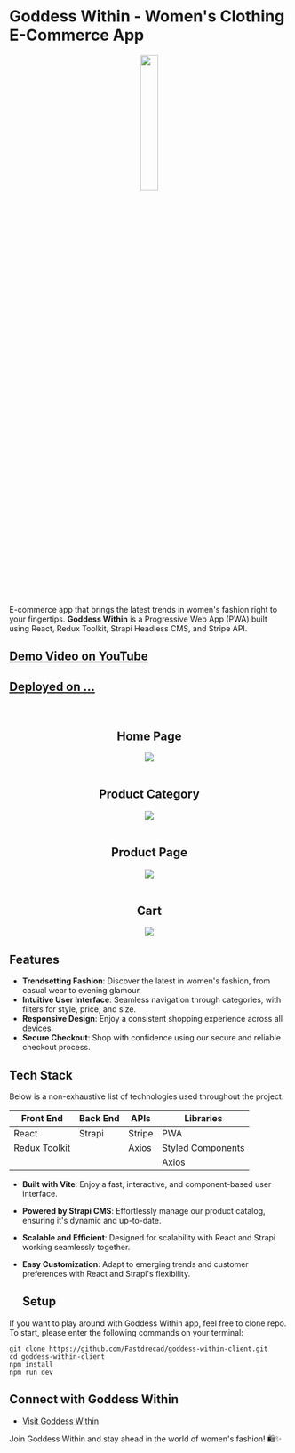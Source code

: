 # Goddess Within - Women's Clothing E-Commerce App

<div align='center'><img style="width:25%" src='/public/assets/GW-logo.png'/></div>

<p>
E-commerce app that brings the latest trends in women's fashion right to your fingertips. <b>Goddess Within</b>  is a Progressive Web App (PWA) built using React, Redux Toolkit, Strapi Headless CMS, and Stripe API.
</p>

## <a href="https://www.youtube.com/"> Demo Video on YouTube </a>

## <a href="#"> Deployed on ... </a>

<br>
<h2 align='center'>Home Page</h2>
<div align='center'>
<img src='/public/assets/GW-Home.png'/>
</div>

<br>
<h2 align='center'>Product Category</h2>
<div align='center'>
<img src='/public/assets/GW-Product-Category.png'/>
</div>

<br>
<h2 align='center'>Product Page</h2>
<div align='center'>
<img src='/public/assets/GW-Product-Page.png'/>
</div>

<br>
<h2 align='center'>Cart</h2>
<div align='center'>
<img src='/public/assets/GW-Cart.png'/>
</div>

## Features

- **Trendsetting Fashion**: Discover the latest in women's fashion, from casual wear to evening glamour.
- **Intuitive User Interface**: Seamless navigation through categories, with filters for style, price, and size.
- **Responsive Design**: Enjoy a consistent shopping experience across all devices.
- **Secure Checkout**: Shop with confidence using our secure and reliable checkout process.

## Tech Stack

Below is a non-exhaustive list of technologies used throughout the project.

<table>
      <thead>
        <tr>
          <th>Front End</th>
          <th>Back End</th>
          <th>APIs</th>
          <th>Libraries</th>
        </tr>
      </thead>
      <tbody>
            <tr>
              <td>React</td>
              <td>Strapi</td>
              <td>Stripe</td>
              <td>PWA</td>
            </tr>
            <tr>
              <td>Redux Toolkit</td>
              <td></td>
              <td>Axios</td>
              <td>Styled Components</td>
            </tr>
            <tr>
              <td></td>
              <td></td>
              <td></td>
              <td>Axios</td>
            </tr>
        </tbody>
  </table>

- **Built with Vite**: Enjoy a fast, interactive, and component-based user interface.
- **Powered by Strapi CMS**: Effortlessly manage our product catalog, ensuring it's dynamic and up-to-date.
- **Scalable and Efficient**: Designed for scalability with React and Strapi working seamlessly together.
- **Easy Customization**: Adapt to emerging trends and customer preferences with React and Strapi's flexibility.

  ## Setup

If you want to play around with Goddess Within app, feel free to clone repo. To start, please enter the following commands on your terminal:

```
git clone https://github.com/Fastdrecad/goddess-within-client.git
cd goddess-within-client
npm install
npm run dev
```


## Connect with Goddess Within

- [Visit Goddess Within](#)

Join Goddess Within and stay ahead in the world of women's fashion! 🛍️✨
